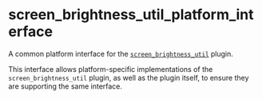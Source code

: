 # screen_brightness_util_platform_interface

A common platform interface for the [`screen_brightness_util`][1] plugin.

This interface allows platform-specific implementations of the `screen_brightness_util`
plugin, as well as the plugin itself, to ensure they are supporting the
same interface.


[1]: https://pub.dev/packages/screen_brightness_util
